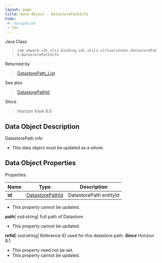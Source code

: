 ```yaml
---
layout: page
title: Data Object - DatastorePathInfo
hide:
 #- navigation
 - toc
---
```






Java Class  
> `com.vmware.vdi.vlsi.binding.vdi.utils.virtualcenter.DatastorePath.DatastorePathInfo`

Returned by  
> [DatastorePath_List](vdi.utils.virtualcenter.DatastorePath.md#list)

See also  
> [DatastorePathId](vdi.entity.DatastorePathId.md)

Since  
> Horizon View 6.0


## Data Object Description 

DatastorePath info 

  * This data object must be updated as a whole.



## Data Object Properties

Properties

Name |  Type |  Description   
---|---|---  
**id**| [DatastorePathId](vdi.entity.DatastorePathId.md)|  DatastorePath entityId   


 * This property cannot be updated.

  
**path**|  xsd:string|  Full path of Datastore   


 * This property cannot be updated.

  
**refId**|  xsd:string|  Reference ID used for this datastore path.  **_Since_** Horizon 8.1  


 * This property need not be set.
 * This property cannot be updated.

  
  

  
